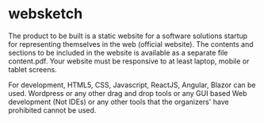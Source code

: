 # websketch
The product to be built is a static website for a software solutions startup for representing themselves in the web (official website).
The contents and sections to be included in the website is available as a separate file content.pdf.
Your website must be responsive to at least laptop, mobile or tablet screens.

For development, HTML5, CSS, Javascript, ReactJS, Angular, Blazor can be used. Wordpress or any other drag and drop tools or any GUI
based Web development (Not IDEs) or any other tools that the organizers' have prohibited cannot be used.
